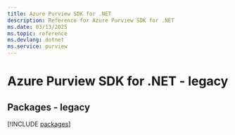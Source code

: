 ```yaml
---
title: Azure Purview SDK for .NET
description: Reference for Azure Purview SDK for .NET
ms.date: 03/13/2025
ms.topic: reference
ms.devlang: dotnet
ms.service: purview
---
```

# Azure Purview SDK for .NET - legacy
## Packages - legacy
[!INCLUDE [packages](purview-index.md)]